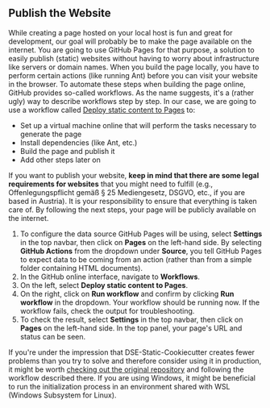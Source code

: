 ## Publish the Website

While creating a page hosted on your local host is fun and great for development, our goal will probably be to make the page available on the internet. You are going to use GitHub Pages for that purpose, a solution to easily publish (static) websites without having to worry about infrastructure like servers or domain names. When you build the page locally, you have to perform certain actions (like running Ant) before you can visit your website in the browser. To automate these steps when building the page online, GitHub provides so-called workflows. As the name suggests, it's a (rather ugly) way to describe workflows step by step. In our case, we are going to use a workflow called [Deploy static content to Pages](./.github/workflows/build.yml) to:

- Set up a virtual machine online that will perform the tasks necessary to generate the page
- Install dependencies (like Ant, etc.)
- Build the page and publish it
- Add other steps later on

If you want to publish your website, **keep in mind that there are some legal requirements for websites** that you might need to fulfill (e.g., Offenlegungspflicht gemäß § 25 Mediengesetz, DSGVO, etc., if you are based in Austria). It is your responsibility to ensure that everything is taken care of. By following the next steps, your page will be publicly available on the internet.

1. To configure the data source GitHub Pages will be using, select **Settings** in the top navbar, then click on **Pages** on the left-hand side. By selecting **GitHub Actions** from the dropdown under **Source**, you tell GitHub Pages to expect data to be coming from an action (rather than from a simple folder containing HTML documents).
2. In the GitHub online interface, navigate to **Workflows**.
3. On the left, select **Deploy static content to Pages**.
4. On the right, click on **Run workflow** and confirm by clicking **Run workflow** in the dropdown. Your workflow should be running now. If the workflow fails, check the output for troubleshooting.
5. To check the result, select **Settings** in the top navbar, then click on **Pages** on the left-hand side. In the top panel, your page's URL and status can be seen.

If you're under the impression that DSE-Static-Cookiecutter creates fewer problems than you try to solve and therefore consider using it in production, it might be worth [checking out the original repository](https://github.com/acdh-oeaw/dse-static-cookiecutter) and following the workflow described there. If you are using Windows, it might be beneficial to run the initialization process in an environment shared with WSL (Windows Subsystem for Linux).
